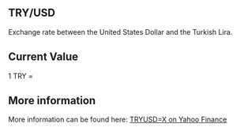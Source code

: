 ## TRY/USD

Exchange rate between the United States Dollar and the Turkish Lira.

## Current Value

1 TRY = <Value topic="finance/stock-exchange/currency/TRY/USD" decimals="3" unit="USD"/>

## More information

More information can be found here: [TRYUSD=X on Yahoo Finance](https://finance.yahoo.com/quote/TRYUSD=X/)
